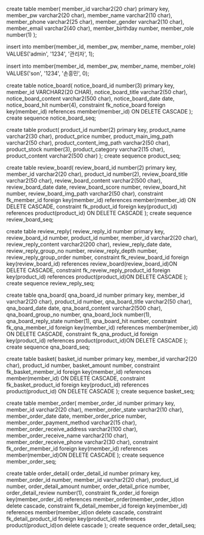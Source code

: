 create table member(
    member_id varchar2(20 char) primary key,
    member_pw varchar2(20 char),
    member_name varchar2(10 char),
    member_phone varchar2(25 char),
    member_gender varchar2(10 char),
    member_email varchar2(40 char),
    member_birthday number,
    member_role number(1)
);

insert into member(member_id, member_pw, member_name, member_role) VALUES('admin', '1234', '관리자', 1);

insert into member(member_id, member_pw, member_name, member_role) VALUES('son', '1234', '손흥민', 0);

create table notice_board(
    notice_board_id number(3) primary key,
    member_id VARCHAR2(20 CHAR),
    notice_board_title varchar2(50 char),
    notice_board_content varchar2(500 char),
    notice_board_date date,
    notice_board_hit number(4),
    constraint fk_notice_board foreign key(member_id)
    references member(member_id) ON DELETE CASCADE 
);
create sequence notice_board_seq;

create table product(
    product_id number(2) primary key,
    product_name varchar2(30 char),
    product_price number,
    product_main_img_path varchar2(50 char),
    product_content_img_path varchar2(50 char),
    product_stock number(3),
    product_category varchar2(15 char),
    product_content varchar2(500 char)
);
create sequence product_seq;

create table review_board(
    review_board_id number(2) primary key,
    member_id varchar2(20 char), 
    product_id number(2),
    review_board_title varchar2(50 char),
    review_board_content varchar2(500 char),
    review_board_date date,
    review_board_score number,
    review_board_hit number,
    review_board_img_path varchar2(50 char),
    constraint fk_member_id foreign key(member_id) 
    references member(member_id) ON DELETE CASCADE,
    constraint fk_product_id foreign key(product_id) 
    references product(product_id) ON DELETE CASCADE
);
create sequence review_board_seq;

create table review_reply(
    review_reply_id number primary key,
    review_board_id number,
    product_id number,
    member_id varchar2(20 char),
    review_reply_content varchar2(200 char),
    review_reply_date date,
    review_reply_group_no number,
    review_reply_depth number,
    review_reply_group_order number,
    constraint fk_review_board_id foreign key(review_board_id)
    references review_board(review_board_id)ON DELETE CASCADE,
    constraint fk_reveiw_reply_product_id foreign key(product_id)
    references product(product_id)ON DELETE CASCADE
);
create sequence review_reply_seq;

create table qna_board(
    qna_board_id number primary key,
    member_id varchar2(20 char),
    product_id number,
    qna_board_title varchar2(50 char),
    qna_board_date date,
    qna_board_content varchar2(500 char),
    qna_board_group_no number,
    qna_board_lock number(1),
    qna_board_reply_state number(1),
    qna_board_hit number,
    constraint fk_qna_member_id foreign key(member_id)
    references member(member_id) ON DELETE CASCADE,
    constraint fk_qna_product_id foreign key(product_id)
    references product(product_id)ON DELETE CASCADE
);
create sequence qna_board_seq;

create table basket(
    basket_id number primary key,
    member_id varchar2(20 char),
    product_id number,
    basket_amount number,
    constraint fk_basket_member_id foreign key(member_id)
    references member(member_id) ON DELETE CASCADE,
    constraint fk_basket_product_id foreign key(product_id)
    references product(product_id) ON DELETE CASCADE
);
create sequence basket_seq;

create table member_order(
    member_order_id number primary key,
    member_id varchar2(20 char),
    member_order_state varchar2(10 char),
    member_order_date date,
    member_order_price number,
    member_order_payment_method varchar2(15 char),
    member_order_receive_address varchar2(100 char),
    member_order_receive_name varchar2(10 char),
    member_order_receive_phone varchar2(30 char),
    constraint fk_order_member_id foreign key(member_id)
    references member(member_id)ON DELETE CASCADE
);
create sequence member_order_seq;

create table order_detail(
    order_detail_id number primary key,
    member_order_id number,
    member_id varchar2(20 char),
    product_id number,
    order_detail_amount number,
    order_detail_price number,
    order_detail_review number(1),
    constraint fk_order_id foreign key(member_order_id)
    references member_order(member_order_id)on delete cascade,
    constraint fk_detail_member_id foreign key(member_id)
    references member(member_id)on delete cascade,
    constraint fk_detail_product_id foreign key(product_id)
    references product(product_id)on delete cascade
);
create sequence order_detail_seq;
